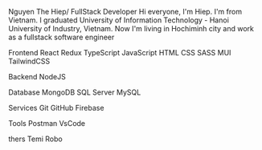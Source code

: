 Nguyen The Hiep/ FullStack Developer
Hi everyone, I'm Hiep. I'm from Vietnam. I graduated University of Information Technology - Hanoi University of Industry, Vietnam. Now I'm living in Hochiminh city and work as a fullstack software engineer

Frontend
React
Redux
TypeScript
JavaScript
HTML
CSS
SASS
MUI
TailwindCSS

Backend
NodeJS

Database
MongoDB
SQL Server 
MySQL

Services
Git
GitHub
Firebase

Tools
Postman
VsCode

thers
Temi Robo







